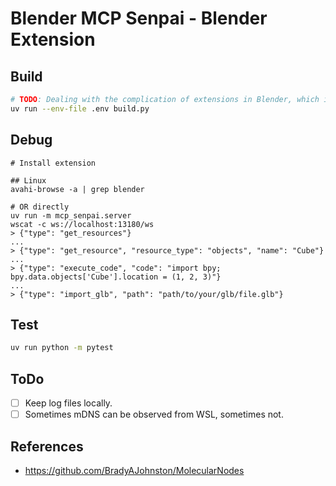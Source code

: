 # Blender MCP Senpai - Blender Extension

## Build

```sh
# TODO: Dealing with the complication of extensions in Blender, which is launched for builds.
uv run --env-file .env build.py
```

## Debug

```console
# Install extension

## Linux
avahi-browse -a | grep blender

# OR directly
uv run -m mcp_senpai.server
wscat -c ws://localhost:13180/ws
> {"type": "get_resources"}
...
> {"type": "get_resource", "resource_type": "objects", "name": "Cube"}
...
> {"type": "execute_code", "code": "import bpy; bpy.data.objects['Cube'].location = (1, 2, 3)"}
...
> {"type": "import_glb", "path": "path/to/your/glb/file.glb"}
```

## Test

```sh
uv run python -m pytest
```

## ToDo

- [ ] Keep log files locally.
- [ ] Sometimes mDNS can be observed from WSL, sometimes not.

## References

- https://github.com/BradyAJohnston/MolecularNodes
